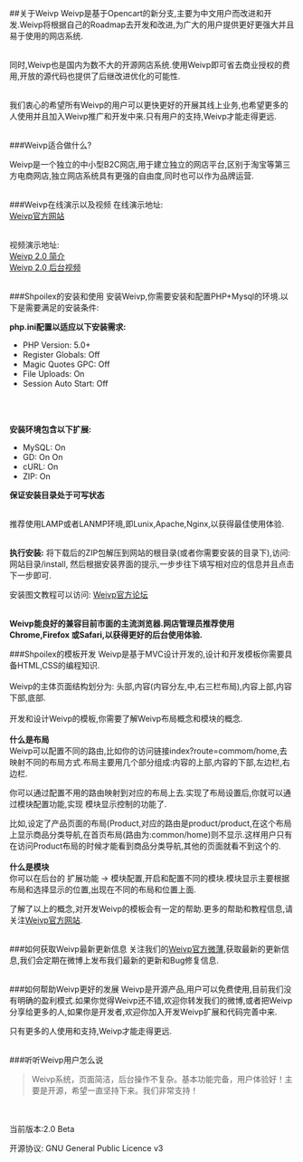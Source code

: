 ##关于Weivp
Weivp是基于Opencart的新分支,主要为中文用户而改进和开发.Weivp将根据自己的Roadmap去开发和改进,为广大的用户提供更好更强大并且易于使用的网店系统.<br/><br/>

同时,Weivp也是国内为数不大的开源网店系统.使用Weivp即可省去商业授权的费用,开放的源代码也提供了后继改进优化的可能性.<br/><br/>

我们衷心的希望所有Weivp的用户可以更快更好的开展其线上业务,也希望更多的人使用并且加入Weivp推广和开发中来.只有用户的支持,Weivp才能走得更远.<br/><br/>


###Weivp适合做什么?


Weivp是一个独立的中小型B2C网店,用于建立独立的网店平台,区别于淘宝等第三方电商网店,独立网店系统具有更强的自由度,同时也可以作为品牌运营.<br/><br/>

###Weivp在线演示以及视频
在线演示地址: <br/>
[Weivp官方网站](http://www.Weivp.com/ "Weivp官方网站")<br/><br/>

视频演示地址: <br/>
[Weivp 2.0 简介](http://v.youku.com/v_show/id_XNDQ1MjM3MDQw.html "Weivp 2.0 简介")<br/>
[Weivp 2.0 后台视频](http://v.youku.com/v_show/id_XNDQ1MjM2Mjcy.html "Weivp 2.0 后台操作")<br/><br/>

###Shpoilex的安装和使用
安装Weivp,你需要安装和配置PHP+Mysql的环境.以下是需要满足的安装条件:

**php.ini配置以适应以下安装需求:**<br/>
* PHP Version:	5.0+	
* Register Globals:	Off	
* Magic Quotes GPC:	Off	
* File Uploads:	On	
* Session Auto Start:	Off
<br/>
<br/>

**安装环境包含以下扩展:**<br/>
* MySQL:	On	
* GD:	On	On	
* cURL:	On	
* ZIP:	On

**保证安装目录处于可写状态**<br/><br/>


推荐使用LAMP或者LANMP环境,即Lunix,Apache,Nginx,以获得最佳使用体验.
<br/><br/>

**执行安装:**
将下载后的ZIP包解压到网站的根目录(或者你需要安装的目录下),访问: 网站目录/install,
然后根据安装界面的提示,一步步往下填写相对应的信息并且点击下一步即可.

安装图文教程可以访问: [Weivp官方论坛](http://bbs.Weivp.com/ "Weivp官方论坛")<br/><br/>

**Weivp能良好的兼容目前市面的主流浏览器.网店管理员推荐使用Chrome,Firefox 或Safari,以获得更好的后台使用体验.**


###Shpoilex的模板开发
Weivp是基于MVC设计开发的,设计和开发模板你需要具备HTML,CSS的编程知识.<br/><br/>
Weivp的主体页面结构划分为:
头部,内容(内容分左,中,右三栏布局),内容上部,内容下部,底部.<br/><br/>
开发和设计Weivp的模板,你需要了解Weivp布局概念和模块的概念.<br/><br/>
**什么是布局**<br/>
Weivp可以配置不同的路由,比如你的访问链接index?route=commom/home,去映射不同的布局方式.布局主要用几个部分组成:内容的上部,内容的下部,左边栏,右边栏.

你可以通过配置不用的路由映射到对应的布局上去.实现了布局设置后,你就可以通过模块配置功能,实现 模块显示控制的功能了.

比如,设定了产品页面的布局(Product,对应的路由是product/product,在这个布局上显示商品分类导航,在首页布局(路由为:common/home)则不显示.这样用户只有在访问Product布局的时候才能看到商品分类导航,其他的页面就看不到这个的.<br/><br/>
**什么是模块**<br/>
你可以在后台的 扩展功能 -> 模块配置,开启和配置不同的模块.模块显示主要根据布局和选择显示的位置,出现在不同的布局和位置上面.<br/>


了解了以上的概念,对开发Weivp的模板会有一定的帮助.更多的帮助和教程信息,请关注[Weivp官方网站](http://www.Weivp.com/ "Weivp官方网站").<br/><br/>


###如何获取Weivp最新更新信息
关注我们的[Weivp官方微薄](http://weibo.com/Weivp/ "Weivp官方微博"),获取最新的更新信息,我们会定期在微博上发布我们最新的更新和Bug修复信息.<br/><br/>

###如何帮助Weivp更好的发展
Weivp是开源产品,用户可以免费使用,目前我们没有明确的盈利模式.如果你觉得Weivp还不错,欢迎你转发我们的微博,或者把Weivp分享给更多的人,如果你是开发者,欢迎你加入开发Weivp扩展和代码完善中来.<br/>

只有更多的人使用和支持,Weivp才能走得更远.<br/><br/>

###听听Weivp用户怎么说
>Weivp系统，页面简洁，后台操作不复杂。基本功能完备，用户体验好！主要是开源，希望一直坚持下来。我们非常支持！


<br/><br/>
当前版本:2.0 Beta

开源协议: GNU General Public Licence v3



